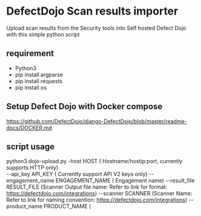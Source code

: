 # DefectDojo Scan results importer
Upload scan results from the Security tools into Self hosted Defect Dojo with this simple python script
## requirement
- Python3 
- pip install argparse
- pip install requests
- pip install os

## Setup Defect Dojo with Docker compose
https://github.com/DefectDojo/django-DefectDojo/blob/master/readme-docs/DOCKER.md


## script usage
python3 dojo-upload.py 
-host HOST ( Hostname/hostip:port, currently supports HTTP only)  
--api_key API_KEY ( Currently support API V2 keys only)
--engagement_name ENGAGEMENT_NAME ( Engagement name)
--result_file RESULT_FILE  (Scanner Output file name: Refer to link for format: https://defectdojo.com/integrations)
--scanner SCANNER (Scanner Name: Refer to link for naming convention: https://defectdojo.com/integrations)
--product_name PRODUCT_NAME (
